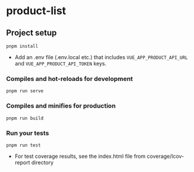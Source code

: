 # product-list

## Project setup

```
pnpm install
```

* Add an .env file (.env.local etc.) that includes
``
VUE_APP_PRODUCT_API_URL
``
and 
``
VUE_APP_PRODUCT_API_TOKEN
``
keys.


### Compiles and hot-reloads for development

```
pnpm run serve
```

### Compiles and minifies for production

```
pnpm run build
```

### Run your tests

```
pnpm run test
```

* For test coverage results, see the index.html file from coverage/lcov-report directory

